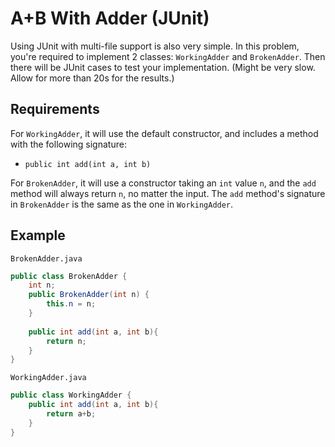 # A+B With Adder (JUnit)

Using JUnit with multi-file support is also very simple. In this problem, you're required to implement 2 classes: `WorkingAdder` and `BrokenAdder`. Then there will be JUnit cases to test your implementation. (Might be very slow. Allow for more than 20s for the results.)

## Requirements

For `WorkingAdder`, it will use the default constructor, and includes a method with the following signature:

- `public int add(int a, int b)`

For `BrokenAdder`, it will use a constructor taking an `int` value `n`, and the `add` method will always return `n`, no matter the input. The `add` method's signature in `BrokenAdder` is the same as the one in `WorkingAdder`.

## Example

`BrokenAdder.java`

```java
public class BrokenAdder {
    int n;
    public BrokenAdder(int n) {
        this.n = n;
    }
    
    public int add(int a, int b){
        return n;
    }
}
```

`WorkingAdder.java` 

```java
public class WorkingAdder {
    public int add(int a, int b){
        return a+b;
    }
}
```